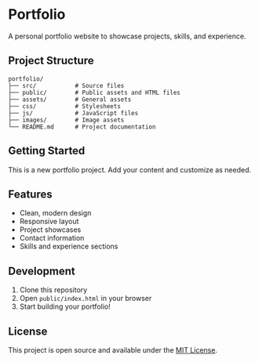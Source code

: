 # Portfolio

A personal portfolio website to showcase projects, skills, and experience.

## Project Structure

```
portfolio/
├── src/           # Source files
├── public/        # Public assets and HTML files
├── assets/        # General assets
├── css/           # Stylesheets
├── js/            # JavaScript files
├── images/        # Image assets
└── README.md      # Project documentation
```

## Getting Started

This is a new portfolio project. Add your content and customize as needed.

## Features

- Clean, modern design
- Responsive layout
- Project showcases
- Contact information
- Skills and experience sections

## Development

1. Clone this repository
2. Open `public/index.html` in your browser
3. Start building your portfolio!

## License

This project is open source and available under the [MIT License](LICENSE).